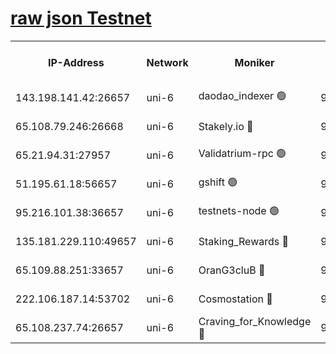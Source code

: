 [raw json Testnet](https://rpc-check.junot.stavr.tech/junot/rpc-junot-result.json)
=


<table><tr><th>IP-Address</th><th>Network</th><th>Moniker</th><th>Latest Block Height</th><th>Earliest Block Height</th><th>Catching Up</th><th>Tx Index</th><th>Voting Power</th><th>Scan Time</th></tr><tr><td>143.198.141.42:26657</td><td>uni-6</td><td>daodao_indexer 🟢</td><td>9174293</td><td>1</td><td>False</td><td>off</td><td>0</td><td>2024-03-24T07:32:53.233614103UTC</td></tr><tr><td>65.108.79.246:26668</td><td>uni-6</td><td>Stakely.io 🔴</td><td>9174287</td><td>1570872</td><td>False</td><td>on</td><td>11</td><td>2024-03-24T07:32:35.434261038UTC</td></tr><tr><td>65.21.94.31:27957</td><td>uni-6</td><td>Validatrium-rpc 🟢</td><td>9174287</td><td>2943363</td><td>False</td><td>on</td><td>0</td><td>2024-03-24T07:32:31.069502770UTC</td></tr><tr><td>51.195.61.18:56657</td><td>uni-6</td><td>gshift 🟢</td><td>9174282</td><td>7691417</td><td>False</td><td>on</td><td>0</td><td>2024-03-24T07:32:17.229791154UTC</td></tr><tr><td>95.216.101.38:36657</td><td>uni-6</td><td>testnets-node 🟢</td><td>9174288</td><td>8116304</td><td>False</td><td>on</td><td>0</td><td>2024-03-24T07:32:37.789656873UTC</td></tr><tr><td>135.181.229.110:49657</td><td>uni-6</td><td>Staking_Rewards 🔴</td><td>9174295</td><td>8388763</td><td>False</td><td>on</td><td>1008</td><td>2024-03-24T07:32:59.946895276UTC</td></tr><tr><td>65.109.88.251:33657</td><td>uni-6</td><td>OranG3cluB 🔴</td><td>9174294</td><td>8418953</td><td>False</td><td>on</td><td>11</td><td>2024-03-24T07:32:57.598956716UTC</td></tr><tr><td>222.106.187.14:53702</td><td>uni-6</td><td>Cosmostation 🔴</td><td>9174286</td><td>9017363</td><td>False</td><td>on</td><td>109013</td><td>2024-03-24T07:32:28.737779736UTC</td></tr><tr><td>65.108.237.74:26657</td><td>uni-6</td><td>Craving_for_Knowledge 🔴</td><td>9174292</td><td>9080155</td><td>False</td><td>on</td><td>9004</td><td>2024-03-24T07:32:48.309069196UTC</td></tr></table>
